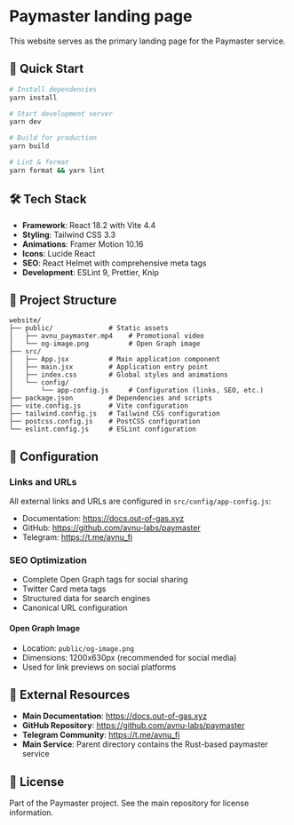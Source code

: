 # Paymaster landing page

This website serves as the primary landing page for the Paymaster service.

## 🚀 Quick Start

```bash
# Install dependencies
yarn install

# Start development server
yarn dev

# Build for production
yarn build

# Lint & format
yarn format && yarn lint
```

## 🛠️ Tech Stack

- **Framework**: React 18.2 with Vite 4.4
- **Styling**: Tailwind CSS 3.3
- **Animations**: Framer Motion 10.16
- **Icons**: Lucide React
- **SEO**: React Helmet with comprehensive meta tags
- **Development**: ESLint 9, Prettier, Knip

## 📁 Project Structure

```
website/
├── public/              # Static assets
│   ├── avnu_paymaster.mp4    # Promotional video
│   └── og-image.png          # Open Graph image
├── src/
│   ├── App.jsx          # Main application component
│   ├── main.jsx         # Application entry point
│   ├── index.css        # Global styles and animations
│   └── config/
│       └── app-config.js     # Configuration (links, SEO, etc.)
├── package.json         # Dependencies and scripts
├── vite.config.js       # Vite configuration
├── tailwind.config.js   # Tailwind CSS configuration
├── postcss.config.js    # PostCSS configuration
└── eslint.config.js     # ESLint configuration
```

## 🔧 Configuration

### Links and URLs

All external links and URLs are configured in `src/config/app-config.js`:

- Documentation: https://docs.out-of-gas.xyz
- GitHub: https://github.com/avnu-labs/paymaster
- Telegram: https://t.me/avnu_fi

### SEO Optimization

- Complete Open Graph tags for social sharing
- Twitter Card meta tags
- Structured data for search engines
- Canonical URL configuration

#### Open Graph Image

- Location: `public/og-image.png`
- Dimensions: 1200x630px (recommended for social media)
- Used for link previews on social platforms

## 🔗 External Resources

- **Main Documentation**: https://docs.out-of-gas.xyz
- **GitHub Repository**: https://github.com/avnu-labs/paymaster
- **Telegram Community**: https://t.me/avnu_fi
- **Main Service**: Parent directory contains the Rust-based paymaster service

## 📄 License

Part of the Paymaster project. See the main repository for license information.
